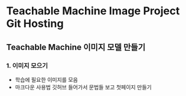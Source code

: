 # Teachable Machine Image Project Git Hosting


## Teachable Machine 이미지 모델 만들기

### 1. 이미지 모으기
+ 학습에 필요한 이미지를 모음
+ 마크다운 사용법 깃허브 들어가서 문법들 보고 첫페이지 만들기
